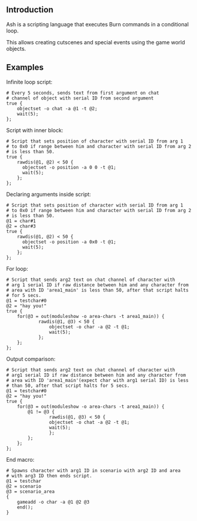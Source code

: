 ## Introduction
Ash is a scripting language that executes Burn commands in a conditional loop.

This allows creating cutscenes and special events using the game world objects.

## Examples
Infinite loop script:
```
# Every 5 seconds, sends text from first argument on chat
# channel of object with serial ID from second argument
true {
    objectset -o chat -a @1 -t @2;
    wait(5);
};
```

Script with inner block:
```
# Script that sets position of character with serial ID from arg 1
# to 0x0 if range between him and character with serial ID from arg 2
# is less than 50.
true {
    rawdis(@1, @2) < 50 {
      objectset -o position -a 0 0 -t @1;
      wait(5);
    };
};
```

Declaring arguments inside script:
```
# Script that sets position of character with serial ID from arg 1
# to 0x0 if range between him and character with serial ID from arg 2
# is less than 50.
@1 = char#1
@2 = char#3
true {
    rawdis(@1, @2) < 50 {
      objectset -o position -a 0x0 -t @1;
      wait(5);
    };
};
```

For loop:
```
# Script that sends arg2 text on chat channel of character with
# arg 1 serial ID if raw distance between him and any character from
# area with ID 'area1_main' is less than 50, after that script halts 
# for 5 secs.
@1 = testchar#0
@2 = "hay you!"
true {
	for(@3 = out(moduleshow -o area-chars -t area1_main)) {
     		rawdis(@1, @3) < 50 {
        		objectset -o char -a @2 -t @1;
        		wait(5);
	     	};
	};
};
```

Output comparison:
```
# Script that sends arg2 text on chat channel of character with
# arg1 serial ID if raw distance between him and any character from
# area with ID 'area1_main'(expect char with arg1 serial ID) is less 
# than 50, after that script halts for 5 secs.
@1 = testchar#0
@2 = "hay you!"
true {
	for(@3 = out(moduleshow -o area-chars -t area1_main)) {
		@1 != @3 {
	     		rawdis(@1, @3) < 50 {
				objectset -o chat -a @2 -t @1;
				wait(5);
		     	};
		};
	};
};
```

End macro:
```
# Spawns character with arg1 ID in scenario with arg2 ID and area
# with arg3 ID then ends script.
@1 = testchar
@2 = scenario
@3 = scenario_area
{
	gameadd -o char -a @1 @2 @3
	end();
}
```
